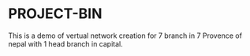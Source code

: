 # PROJECT-BIN
This is a demo of vertual network creation for 7 branch in 7 Provence of nepal with 1 head branch in capital.
